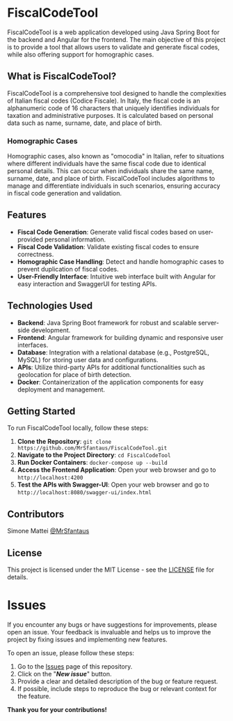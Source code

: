 # FiscalCodeTool

FiscalCodeTool is a web application developed using Java Spring Boot for the backend and Angular for the frontend. The main objective of this project is to provide a tool that allows users to validate and generate fiscal codes, while also offering support for homographic cases.

## What is FiscalCodeTool?

FiscalCodeTool is a comprehensive tool designed to handle the complexities of Italian fiscal codes (Codice Fiscale). In Italy, the fiscal code is an alphanumeric code of 16 characters that uniquely identifies individuals for taxation and administrative purposes. It is calculated based on personal data such as name, surname, date, and place of birth.

### Homographic Cases

Homographic cases, also known as "omocodia" in Italian, refer to situations where different individuals have the same fiscal code due to identical personal details. This can occur when individuals share the same name, surname, date, and place of birth. FiscalCodeTool includes algorithms to manage and differentiate individuals in such scenarios, ensuring accuracy in fiscal code generation and validation.

## Features

- **Fiscal Code Generation**: Generate valid fiscal codes based on user-provided personal information.
- **Fiscal Code Validation**: Validate existing fiscal codes to ensure correctness.
- **Homographic Case Handling**: Detect and handle homographic cases to prevent duplication of fiscal codes.
- **User-Friendly Interface**: Intuitive web interface built with Angular for easy interaction and SwaggerUI for testing APIs.

## Technologies Used

- **Backend**: Java Spring Boot framework for robust and scalable server-side development.
- **Frontend**: Angular framework for building dynamic and responsive user interfaces.
- **Database**: Integration with a relational database (e.g., PostgreSQL, MySQL) for storing user data and configurations.
- **APIs**: Utilize third-party APIs for additional functionalities such as geolocation for place of birth detection.
- **Docker**: Containerization of the application components for easy deployment and management.

## Getting Started

To run FiscalCodeTool locally, follow these steps:

1. **Clone the Repository**: `git clone https://github.com/MrSfantaus/FiscalCodeTool.git`
2. **Navigate to the Project Directory**: `cd FiscalCodeTool`
3. **Run Docker Containers**: `docker-compose up --build`
4. **Access the Frontend Application**: Open your web browser and go to `http://localhost:4200`
5. **Test the APIs with Swagger-UI**: Open your web browser and go to `http://localhost:8080/swagger-ui/index.html`

## Contributors

Simone Mattei [@MrSfantaus](https://github.com/MrSfantaus)

## License

This project is licensed under the MIT License - see the [LICENSE](LICENSE) file for details.

# Issues

If you encounter any bugs or have suggestions for improvements, please open an issue. Your feedback is invaluable and helps us to improve the project by fixing issues and implementing new features.

To open an issue, please follow these steps:
1. Go to the [Issues](https://github.com/MrSfantaus/FiscalCodeTool/issues) page of this repository.
2. Click on the "***New issue***" button.
3. Provide a clear and detailed description of the bug or feature request.
4. If possible, include steps to reproduce the bug or relevant context for the feature.

**Thank you for your contributions!**
